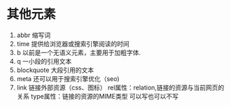 # 其他元素
1. abbr
   缩写词
2. time
   提供给浏览器或搜索引擎阅读的时间
3. b
   以前是一个无语义元素，主要用于加粗字体.
4. q
   一小段的引用文本
5. blockquote
   大段引用的文本
6. meta
   还可以用于搜索引擎优化（seo)
7. link
   链接外部资源（css、图标）
   rel属性：relation,链接的资源与当前网页的关系
   type属性：链接的资源的MIME类型 可以写也可以不写
